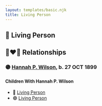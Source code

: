 ```yaml
---
layout: templates/basic.njk
title: Living Person
---
```

## 🔵 Living Person


## 👩‍❤️‍👨 Relationships

### 🟣 [Hannah P. Wilson](/people/2/21937522), b. 27 OCT 1899

#### Children With Hannah P. Wilson
* 🔵 [Living Person](/people/1/166256)
* 🟣 [Living Person](/people/7/71073164)